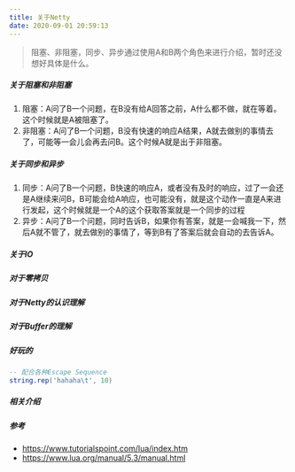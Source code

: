 ```yaml
---
title: 关于Netty
date: 2020-09-01 20:59:13
---
```

> 阻塞、非阻塞，同步、异步通过使用A和B两个角色来进行介绍，暂时还没想好具体是什么。

#####  关于阻塞和非阻塞

1. 阻塞：A问了B一个问题，在B没有给A回答之前，A什么都不做，就在等着。这个时候就是A被阻塞了。
2. 非阻塞：A问了B一个问题，B没有快速的响应A结果，A就去做别的事情去了，可能等一会儿会再去问B。这个时候A就是出于非阻塞。

#####  关于同步和异步

1. 同步：A问了B一个问题，B快速的响应A，或者没有及时的响应，过了一会还是A继续来问B，B可能会给A响应，也可能没有，就是这个动作一直是A来进行发起，这个时候就是一个A的这个获取答案就是一个同步的过程
2. 异步：A问了B一个问题，同时告诉B，如果你有答案，就是一会喊我一下，然后A就不管了，就去做别的事情了，等到B有了答案后就会自动的去告诉A。

##### 关于IO

##### 对于零拷贝

##### 对于Netty的认识理解
##### 对于Buffer的理解



##### 好玩的

```lua
-- 配合各种Escape Sequence
string.rep('hahaha\t', 10)
```
##### 相关介绍





##### 参考
- https://www.tutorialspoint.com/lua/index.htm
- https://www.lua.org/manual/5.3/manual.html

